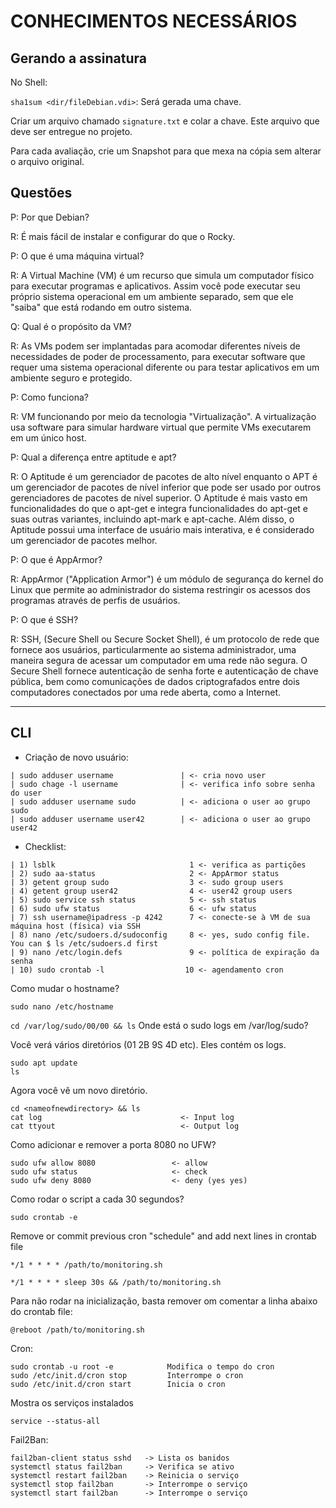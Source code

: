 # CONHECIMENTOS NECESSÁRIOS

## Gerando a assinatura

No Shell:

`sha1sum <dir/fileDebian.vdi>`: Será gerada uma chave.

Criar um arquivo chamado `signature.txt` e colar a chave. Este arquivo que deve ser entregue no projeto.

Para cada avaliação, crie um Snapshot para que mexa na cópia sem alterar o arquivo original.


## Questões

P: Por que Debian?

R: É mais fácil de instalar e configurar do que o Rocky.



P: O que é uma máquina virtual?

R: A Virtual Machine (VM) é um recurso que simula um computador físico para executar programas e aplicativos. Assim você pode executar seu próprio sistema operacional em um  ambiente separado, sem que ele "saiba" que está rodando em outro sistema.



Q: Qual é o propósito da VM?

R: As VMs podem ser implantadas para acomodar diferentes níveis de necessidades de poder de processamento, para executar software que requer uma sistema operacional diferente ou para testar aplicativos em um ambiente seguro e protegido.



P: Como funciona?

R: VM funcionando por meio da tecnologia "Virtualização". A virtualização usa software para simular hardware virtual que permite VMs executarem em um único host.



P: Qual a diferença entre aptitude e apt?

R: O Aptitude é um gerenciador de pacotes de alto nível enquanto o APT é um gerenciador de pacotes de nível inferior que pode ser usado por outros gerenciadores de pacotes de nível superior. O Aptitude é mais vasto em funcionalidades do que o apt-get e integra funcionalidades do apt-get e suas outras variantes, incluindo apt-mark e apt-cache. Além disso, o Aptitude possui uma interface de usuário mais interativa, e é considerado um gerenciador de pacotes melhor.



P: O que é AppArmor?

R: AppArmor ("Application Armor") é um módulo de segurança do kernel do Linux que permite ao administrador do sistema restringir os acessos dos programas através de perfis de usuários.



P: O que é SSH?

R: SSH, (Secure Shell ou Secure Socket Shell), é um protocolo de rede que fornece aos usuários, particularmente ao sistema administrador, uma maneira segura de acessar um computador em uma rede não segura. O Secure Shell fornece autenticação de senha forte e autenticação de chave pública, bem como comunicações de dados criptografados entre dois computadores conectados por uma rede aberta, como a Internet.



---

## CLI

- Criação de novo usuário:

```
| sudo adduser username               | <- cria novo user
| sudo chage -l username              | <- verifica info sobre senha do user
| sudo adduser username sudo          | <- adiciona o user ao grupo sudo
| sudo adduser username user42        | <- adiciona o user ao grupo user42
```

- Checklist:

```
| 1) lsblk                              1 <- verifica as partições
| 2) sudo aa-status                     2 <- AppArmor status
| 3) getent group sudo                  3 <- sudo group users
| 4) getent group user42                4 <- user42 group users
| 5) sudo service ssh status            5 <- ssh status
| 6) sudo ufw status                    6 <- ufw status
| 7) ssh username@ipadress -p 4242      7 <- conecte-se à VM de sua máquina host (física) via SSH
| 8) nano /etc/sudoers.d/sudoconfig     8 <- yes, sudo config file. You can $ ls /etc/sudoers.d first
| 9) nano /etc/login.defs               9 <- política de expiração da senha
| 10) sudo crontab -l                  10 <- agendamento cron
```

Como mudar o hostname?

`sudo nano /etc/hostname`



`cd /var/log/sudo/00/00 && ls`       Onde está o sudo logs em /var/log/sudo?

Você verá vários diretórios (01 2B 9S 4D etc). Eles contém os logs.

```
sudo apt update
ls
```

Agora você vê um novo diretório.

```
cd <nameofnewdirectory> && ls
cat log                               <- Input log                             
cat ttyout                            <- Output log
```

Como adicionar e remover a porta 8080 no UFW?

```
sudo ufw allow 8080                 <- allow
sudo ufw status                     <- check
sudo ufw deny 8080                  <- deny (yes yes)
```

Como rodar o script a cada 30 segundos?
                                         
`sudo crontab -e`
                                         
Remove or commit previous cron "schedule" and add next lines in crontab file

`*/1 * * * * /path/to/monitoring.sh`
                                        
`*/1 * * * * sleep 30s && /path/to/monitoring.sh`

Para não rodar na inicialização, basta remover om comentar a linha abaixo do crontab file:

`@reboot /path/to/monitoring.sh`

Cron:

```
sudo crontab -u root -e            Modifica o tempo do cron
sudo /etc/init.d/cron stop         Interrompe o cron
sudo /etc/init.d/cron start        Inicia o cron
```

Mostra os serviços instalados

`service --status-all`

Fail2Ban:

```
fail2ban-client status sshd   -> Lista os banidos
systemctl status fail2ban     -> Verifica se ativo
systemctl restart fail2ban    -> Reinicia o serviço
systemctl stop fail2ban       -> Interrompe o serviço
systemctl start fail2ban      -> Interrompe o serviço
```

